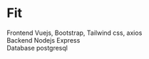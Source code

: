 # Fit

Frontend Vuejs, Bootstrap, Tailwind css, axios  
Backend Nodejs Express  
Database postgresql  
